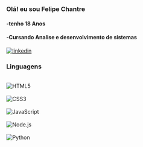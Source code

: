 ### Olá! eu sou Felipe Chantre
#### -tenho 18 Anos
#### -Cursando Analise e desenvolvimento de sistemas 

[![linkedin](https://img.shields.io/badge/LinkedIn-0077B5?style=for-the-badge&logo=linkedin&logoColor=white) ](https://www.linkedin.com/feed/?trk=sem-ga_campid.12619604099_asid.148548608796_crid.656532769092_kw.linked_d.c_tid.kwd-103941963_n.g_mt.e_geo.9100153)

### Linguagens

<div sytle="display: inline-block"><br>
    <img aling= "center" alt = "HTML5" src="https://img.shields.io/badge/HTML5-E34F26?style=for-the-badge&logo=html5&logoColor=white">
</div>
<div sytle="display: inline-block"><br>
    <img aling= "center" alt = "CSS3" src="https://img.shields.io/badge/CSS-239120?&style=for-the-badge&logo=css3&logoColor=white">
</div>
<div sytle="display: inline-block"><br>
    <img aling= "center" alt = "JavaScript" src="https://img.shields.io/badge/JavaScript-F7DF1E?style=for-the-badge&logo=javascript&logoColor=black">
</div>
<div sytle="display: inline-block"><br>
    <img aling= "center" alt = "Node.js" src="https://img.shields.io/badge/Node.js-43853D?style=for-the-badge&logo=node.js&logoColor=white">
</div>
<div sytle="display: inline-block"><br>
    <img aling= "center" alt = "Python" src="https://img.shields.io/badge/Python-14354C?style=for-the-badge&logo=python&logoColor=white">
</div>
